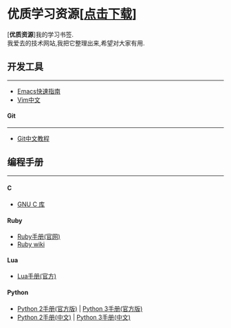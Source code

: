 # 优质学习资源[[**点击下载**]](https://github.com/luxiaoyou/bookmark/blob/master/README.md)
[**优质资源**]我的学习书签.<br>
我爱去的技术网站,我把它整理出来,希望对大家有用.
## 开发工具
***
* [Emacs快速指南][10]
* [Vim中文][11]
 
#### Git
***
* [Git中文教程][1]

## 编程手册
***
#### C
* [GNU C 库][6]

#### Ruby
* [Ruby手册(官网)][9]
* [Ruby wiki][7]

#### Lua
* [Lua手册(官方)][8]

#### Python
* [Python 2手册(官方版)][2] | [Python 3手册(官方版)][3]
* [Python 2手册(中文)][4] | [Python 3手册(中文)][5]



[1]: http://git-scm.com/book/zh/v1                                    "Git中文教程"
[2]: https://docs.python.org/2/tutorial/index.html                    "Python 2手册(官方版)"
[3]: https://docs.python.org/3/tutorial/index.html                    "Python 3手册(官方版"
[4]: http://www.pythondoc.com/pythontutorial27/index.html             "Python 2手册(中文)"
[5]: http://www.pythondoc.com/pythontutorial3/index.html              "Python 3手册(中文)]"
[6]: http://www.gnu.org/software/libc/manual/html_mono/libc.html      "GNU C 库"
[7]: https://ruby-china.org/wiki                                      "Ruby wiki"
[8]: http://www.lua.org/manual/5.1/                                   "Lua手册(官方)"
[9]: http://www.rubyist.net/~slagell/ruby/getstarted.html             "Ruby手册(官网)"
[10]: http://www.cnblogs.com/youge/p/4518739.html                     "Emacs快速指南"
[11]: http://sourceforge.net/projects/vimcdoc/files/                  "Vim中文"
